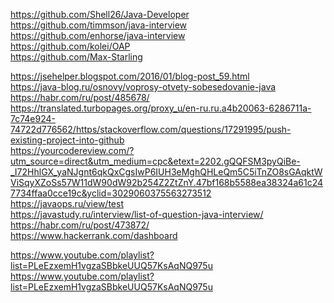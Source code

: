 
https://github.com/Shell26/Java-Developer <br>
https://github.com/timmson/java-interview <br>
https://github.com/enhorse/java-interview <br>
https://github.com/kolei/OAP <br>
https://github.com/Max-Starling <br>


https://jsehelper.blogspot.com/2016/01/blog-post_59.html <br>
https://java-blog.ru/osnovy/voprosy-otvety-sobesedovanie-java <br>
https://habr.com/ru/post/485678/ <br>
https://translated.turbopages.org/proxy_u/en-ru.ru.a4b20063-6286711a-7c74e924-74722d776562/https/stackoverflow.com/questions/17291995/push-existing-project-into-github <br>
https://yourcodereview.com/?utm_source=direct&utm_medium=cpc&etext=2202.gQQFSM3pyQiBe-_I72HhlGX_yaNJgnt6qkQxCgsIwP6IUH3eMghQHLeQm5C5iTnZO8sGAqktWViSqyXZoSs57W11dW90dW92b254Z2ZtZnY.47bf168b5588ea38324a61c247734ffaa0cce19c&yclid=3029060375563273512 <br>
https://javaops.ru/view/test <br>
https://javastudy.ru/interview/list-of-question-java-interview/ <br>
https://habr.com/ru/post/473872/ <br>
https://www.hackerrank.com/dashboard <br>


https://www.youtube.com/playlist?list=PLeEzxemH1vgzaSBbkeUUQ57KsAqNQ975u <br>
https://www.youtube.com/playlist?list=PLeEzxemH1vgzaSBbkeUUQ57KsAqNQ975u <br>








